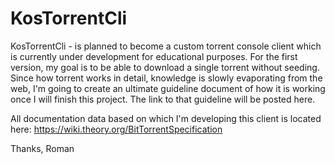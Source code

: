 # KosTorrentCli

KosTorrentCli - is planned to become a custom torrent console client which is currently under development for educational purposes.
For the first version, my goal is to be able to download a single torrent without seeding. Since how torrent works in detail, knowledge is slowly evaporating from the web, I'm going to create an ultimate guideline document of how it is working once I will finish this project. 
The link to that guideline will be posted here.

All documentation data based on which I'm developing this client is located here:
https://wiki.theory.org/BitTorrentSpecification

Thanks,
Roman
